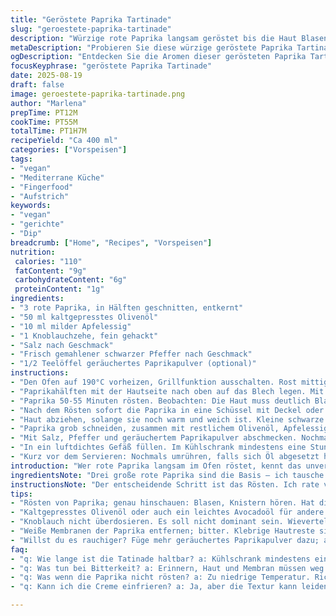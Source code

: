 ```yaml
---
title: "Geröstete Paprika Tartinade"
slug: "geroestete-paprika-tartinade"
description: "Würzige rote Paprika langsam geröstet bis die Haut Blasen wirft, dann sorgfältig enthäutet und mit aromatischem Olivenöl und mildem Apfelessig verfeinert. Ein Dip, der cremig wird durch pures Mixen, ohne Zusatz von Milch oder Nüssen, vegan, glutenfrei und vielseitig. Feine Textur mit leicht rauchigem Unterton, salzig-pfeffrig abgestimmt, als Aufstrich ideal für rustikales Brot oder knackiges Gemüse. Die Zubereitung erfordert Geduld beim Rösten und genaues Timing beim Abziehen der Haut – Fehler hier verderben das Aroma. Die Idee: rote Paprika intensiver, milder, nicht zu sauer, versetzt mit schwarzem Pfeffer für ein warmes Finish. Hauch von Knoblauch und geröstetem Paprikapulver als optionale Variation. Stabil im Kühlschrank, gut vorzubereiten, eignet sich auch als Basis für mediterrane Vorspeisen."
metaDescription: "Probieren Sie diese würzige geröstete Paprika Tartinade – perfekt als Dip oder Brotaufstrich, vegan und glutenfrei, voller Geschmack."
ogDescription: "Entdecken Sie die Aromen dieser gerösteten Paprika Tartinade – ein veganer Dip und Aufstrich, der überrascht und verführt."
focusKeyphrase: "geröstete Paprika Tartinade"
date: 2025-08-19
draft: false
image: geroestete-paprika-tartinade.png
author: "Marlena"
prepTime: PT12M
cookTime: PT55M
totalTime: PT1H7M
recipeYield: "Ca 400 ml"
categories: ["Vorspeisen"]
tags:
- "vegan"
- "Mediterrane Küche"
- "Fingerfood"
- "Aufstrich"
keywords:
- "vegan"
- "gerichte"
- "Dip"
breadcrumb: ["Home", "Recipes", "Vorspeisen"]
nutrition: 
 calories: "110"
 fatContent: "9g"
 carbohydrateContent: "6g"
 proteinContent: "1g"
ingredients:
- "3 rote Paprika, in Hälften geschnitten, entkernt"
- "50 ml kaltgepresstes Olivenöl"
- "10 ml milder Apfelessig"
- "1 Knoblauchzehe, fein gehackt"
- "Salz nach Geschmack"
- "Frisch gemahlener schwarzer Pfeffer nach Geschmack"
- "1/2 Teelöffel geräuchertes Paprikapulver (optional)"
instructions:
- "Den Ofen auf 190°C vorheizen, Grillfunktion ausschalten. Rost mittig positionieren. Ein Backblech mit Backpapier auslegen - wichtig für leichtes Entfernen der Paprika."
- "Paprikahälften mit der Hautseite nach oben auf das Blech legen. Mit etwas Olivenöl bestreichen - nicht zu viel, sonst werden sie schmierig."
- "Paprika 50-55 Minuten rösten. Beobachten: Die Haut muss deutlich Blasen werfen, stellenweise schwarz werden, aber nicht verbrennen. Ein leises Knistern hört man – ein guter Indikator für den richtigen Röstpunkt."
- "Nach dem Rösten sofort die Paprika in eine Schüssel mit Deckel oder locker in eine Plastiktüte geben. 10-15 Minuten ruhen lassen, so löst sich die Haut leichter."
- "Haut abziehen, solange sie noch warm und weich ist. Kleine schwarze Stellen können dranbleiben, geben Geschmack. Weiße Membranen entfernen, sie bringen Bitterkeit."
- "Paprika grob schneiden, zusammen mit restlichem Olivenöl, Apfelessig und Knoblauch in einen Blender oder Küchenmaschine geben. Vorsichtig mixen, bis eine cremige, aber noch leicht texturige Masse entsteht."
- "Mit Salz, Pfeffer und geräuchertem Paprikapulver abschmecken. Nochmals kurz mixen. Wer es feiner will, länger pürieren. Nicht zu lange, sonst wird es zu flüssig."
- "In ein luftdichtes Gefäß füllen. Im Kühlschrank mindestens eine Stunde durchziehen lassen, damit sich die Aromen verbinden."
- "Kurz vor dem Servieren: Nochmals umrühren, falls sich Öl abgesetzt hat. Auf rustikalem Bauernbrot oder als Dip für Gemüse servieren."
introduction: "Wer rote Paprika langsam im Ofen röstet, kennt das unvergleichliche Aroma, das sich entfaltet – süß, leicht rauchig, mit einer subtilen Bitterkeit von der Haut. In dieser Tatinade habe ich gelernt, dass Geduld das A und O ist: Nicht einfach nur rösten, sondern hören und sehen wann die Haut anfängt zu knistern und Blasen wirft. Dieses Zeichen sagt mir: Jetzt ab in die Tüte mit Deckel, kurz Schwitzen lassen, sonst kriegst du die Haut nie ganz ab. Das geht nicht von heute auf morgen, da hab ich viele Fehlversuche hinter mir. Die Textur soll cremig sein, aber nicht wie eine Soße zerfließen. Apfelessig gibt einen leichteren, fruchtigeren Touch als Xérès; Knoblauch und geräuchertes Paprikapulver kommen als optionale Extras zum Zug, aber auch pur schmeckt das Zeug so, dass man es Löffeln will. Länger als eine Woche haltbar, im Kühlschrank natürlich. Passt zu allem, was rustikal ist und etwas würzig braucht."
ingredientsNote: "Drei große rote Paprika sind die Basis – ich tausche gern Xérèsessig gegen Apfelessig, der milder und fruchtiger ist, was die Säure angenehmer macht. Die Menge an Olivenöl habe ich reduziert, um die Creme dickflüssiger zu halten. Knoblauch bringt Tiefe, darf aber nicht roh dominieren, deshalb fein und dosiert. Für alle ohne Ölallergien empfehle ich Olivenöl, kaltgepresst und frisch. Wollt ihr es noch rauchiger? Dann das geräucherte Paprikapulver nehmen. Bei Allergien oder Ersatz für Öl: ein neutraler Samenöl oder ein nussfreier Pflanzenöl wie Avocadoöl funktioniert auch. Wichtig: Paprika richtig reif und fest – der Geschmack wird sonst zu wässrig. Vermeidet Bio-Paprika mit viel Feuchtigkeit, hier steigt der Aufwand beim Entziehen der Haut."
instructionsNote: "Der entscheidende Schritt ist das Rösten. Ich rate vom Grill ab, da die Haut zu schnell verbrennt. Backofen, mittlere Schiene – längeres Rösten bis die Haut spröde, blasig wird. Ein leises Knistern und Geruch von süßem Rauch sind die Signale. Sofort in eine verschlossene Tüte – das Schwitzen löst die Haut. Geduld, denn kalte Paprika lassen sich nicht schälen. Rückstände von schwarzer Haut sind okay, sie geben Charakter. Das Mixen muss flexibel sein: nicht zu lang, sonst zu flüssig, lieber stückiger lassen. Abschmecken nicht vergessen, Salz hebt die Süße hervor. Ölmenge variieren, aber zu viel macht die Creme ölig, zu wenig trocken. Das Ergebnis sollte streichfähig, ein bisschen rustikal sein, keine Superglätte. Gut gekühlt durchziehen lassen – da zeigt der Dip seine wahre Seele."
tips:
- "Rösten von Paprika; genau hinschauen: Blasen, Knistern hören. Hat die Haut die richtige Konsistenz? Warten, bis sie spröde ist. Dann in die Tüte."
- "Kaltgepresstes Olivenöl oder auch ein leichtes Avocadoöl für andere Geschmäcker. Zu viel Öl macht die Creme flüssig. Lieber anpassen, bevor du pürierst."
- "Knoblauch nicht überdosieren. Es soll nicht dominant sein. Wievertelte Stücke mit der Hand, nicht zu grob. Hat die richtige Aromatik ohne rohe Schärfe."
- "Weiße Membranen der Paprika entfernen; bitter. Klebrige Hautreste sind okay, geben einen tiefen Geschmack. Achte aber auf die Textur, sie muss cremig bleiben."
- "Willst du es rauchiger? Füge mehr geräuchertes Paprikapulver dazu; aber probieren, nicht übertreiben. Mischt sich brutal gut und kommt toll an."
faq:
- "q: Wie lange ist die Tatinade haltbar? a: Kühlschrank mindestens eine Woche. Achte darauf, gut verschließen. Dann bleiben die Aromen frisch."
- "q: Was tun bei Bitterkeit? a: Erinnern, Haut und Membran müssen weg. Wenn das Aroma fehlt, suche nach der Balance von Essig und Salz."
- "q: Was wenn die Paprika nicht rösten? a: Zu niedrige Temperatur. Richtig heiß, Blasen sind wichtig. Schmeckt besser mit einem guten Grill."
- "q: Kann ich die Creme einfrieren? a: Ja, aber die Textur kann leiden. Schmeckt nach dem Auftauen okay, nicht ideal. Frisch ist besser."

---
```

